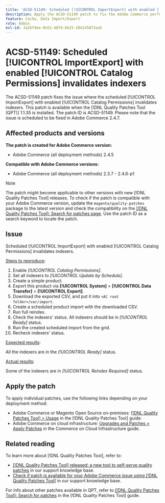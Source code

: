 ```yaml
---
title: 'ACSD-51149: Scheduled [!UICONTROL ImportExport] with enabled [!UICONTROL Catalog Permissions] invalidates indexers'
description: Apply the ACSD-51149 patch to fix the Adobe Commerce performance issue where the scheduled [!UICONTROL ImportExport] with enabled [!UICONTROL Catalog Permissions] invalidates indexers.
feature: Cache, Data Import/Export
role: Admin
exl-id: 3a26f4be-8e52-407d-bb25-2841458f3aa5
---
```

# ACSD-51149: Scheduled [!UICONTROL ImportExport] with enabled [!UICONTROL Catalog Permissions] invalidates indexers

The ACSD-51149 patch fixes the issue where the scheduled [!UICONTROL ImportExport] with enabled [!UICONTROL Catalog Permissions] invalidates indexers. This patch is available when the [!DNL Quality Patches Tool (QPT)] 1.1.35 is installed. The patch ID is ACSD-51149. Please note that the issue is scheduled to be fixed in Adobe Commerce 2.4.7.

## Affected products and versions

**The patch is created for Adobe Commerce version:**

* Adobe Commerce (all deployment methods) 2.4.5

**Compatible with Adobe Commerce versions:**

* Adobe Commerce (all deployment methods) 2.3.7 - 2.4.6-p1

>[!NOTE]
>
>The patch might become applicable to other versions with new [!DNL Quality Patches Tool] releases. To check if the patch is compatible with your Adobe Commerce version, update the `magento/quality-patches` package to the latest version and check the compatibility on the [[!DNL Quality Patches Tool]: Search for patches page](https://experienceleague.adobe.com/tools/commerce-quality-patches/index.html). Use the patch ID as a search keyword to locate the patch.

## Issue

Scheduled [!UICONTROL ImportExport] with enabled [!UICONTROL Catalog Permissions] invalidates indexers.

<u>Steps to reproduce</u>:

1. Enable *[!UICONTROL Catalog Permissions]*.
1. Set all indexers to *[!UICONTROL Update by Schedule]*.
1. Create a simple product.
1. Export this product via **[!UICONTROL System]** > **[!UICONTROL Data Transfer]** > **[!UICONTROL Export]**.
1. Download the exported CSV, and put it into `<AC root folder>/var/import`.
1. Create a scheduled product import with the downloaded CSV.
1. Run full reindex.
1. Check the indexers' status. All indexers should be in *[!UICONTROL Ready]* status.
1. Run the created scheduled import from the grid.
1. Recheck indexers' status.

<u>Expected results</u>:

All the indexers are in the *[!UICONTROL Ready]* status.

<u>Actual results</u>:

Some of the indexers are in *[!UICONTROL Reindex Required]* status.

## Apply the patch

To apply individual patches, use the following links depending on your deployment method:

* Adobe Commerce or Magento Open Source on-premises: [[!DNL Quality Patches Tool] > Usage](https://experienceleague.adobe.com/docs/commerce-operations/tools/quality-patches-tool/usage.html) in the [!DNL Quality Patches Tool] guide.
* Adobe Commerce on cloud infrastructure: [Upgrades and Patches > Apply Patches](https://experienceleague.adobe.com/docs/commerce-cloud-service/user-guide/develop/upgrade/apply-patches.html) in the Commerce on Cloud Infrastructure guide.

## Related reading

To learn more about [!DNL Quality Patches Tool], refer to:

* [[!DNL Quality Patches Tool] released: a new tool to self-serve quality patches](https://experienceleague.adobe.com/en/docs/commerce-knowledge-base/kb/announcements/commerce-announcements/magento-quality-patches-released-new-tool-to-self-serve-quality-patches) in our support knowledge base.
* [Check if patch is available for your Adobe Commerce issue using [!DNL Quality Patches Tool]](/help/tools/quality-patches-tool/patches-available-in-qpt/check-patch-for-magento-issue-with-magento-quality-patches.md) in our support knowledge base.

For info about other patches available in QPT, refer to [[!DNL Quality Patches Tool]: Search for patches](https://experienceleague.adobe.com/tools/commerce-quality-patches/index.html) in the [!DNL Quality Patches Tool] guide.
